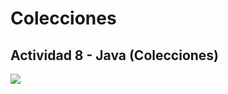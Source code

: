 # Colecciones
Actividad 8 - Java (Colecciones)
------------

![](https://github.com/Alane-Tc/Colecciones/blob/master/NewResult.PNG?raw=true)
